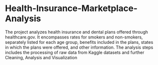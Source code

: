 # Health-Insurance-Marketplace-Analysis
The project analyzes health insurance and dental plans offered through healthcare.gov. It encompasses rates for smokers and non-smokers, separately listed for each age group, benefits included in the plans, states in which the plans were offered, and other information. The analysis steps includes the processing of raw data from Kaggle datasets and further Cleaning, Analysis and Visualization
